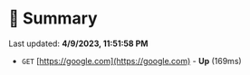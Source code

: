 # 📖 Summary
Last updated: **4/9/2023, 11:51:58 PM**

- `GET` [https://google.com](https://google.com) - **Up** (169ms)
